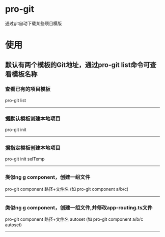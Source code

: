 # pro-git
通过git自动下载某些项目模版
# 使用

##  默认有两个模板的Git地址，通过pro-git list命令可查看模板名称

### 查看已有的项目模板
pro-git list
***

### 据默认模板创建本地项目
pro-git init  
***

### 据指定模板创建本地项目
pro-git init  selTemp
***

### 类似ng g component，创建一组文件
pro-git component 路径+文件名          (如 pro-git component a/b/c)
***

### 类似ng g component，创建一组文件,并修改app-routing.ts文件
pro-git component 路径+文件名 autoset  (如 pro-git component a/b/c autoset)
***
